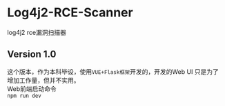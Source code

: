 # Log4j2-RCE-Scanner
 log4j2 rce漏洞扫描器
## Version 1.0
 这个版本，作为本科毕设，使用`VUE+Flask框架`开发的，开发的Web UI 只是为了增加工作量，但并不实用。  
 Web前端启动命令  
 `npm run dev`   
